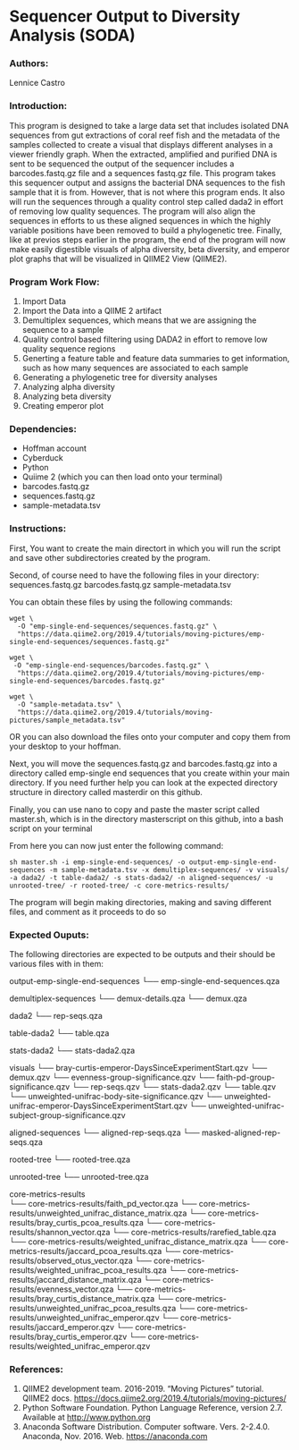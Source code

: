 # Sequencer Output to Diversity Analysis (SODA)

### Authors:
Lennice Castro 

### Introduction:
This program is designed to take a large data set that includes isolated DNA sequences from gut extractions of coral reef fish and the metadata of the samples collected to create a visual that displays different analyses in a viewer friendly graph. 
When the extracted, amplified and purified DNA is sent to be sequenced the output of the sequencer includes  a barcodes.fastq.gz file and a sequences fastq.gz file. This program takes this sequencer output and assigns the bacterial DNA sequences to the fish sample that it is from. However, that is not where this program ends. It also will run the sequences through a quality control step called dada2 in effort of removing low quality sequences. The program will also align the sequences in efforts to us these aligned sequences in which the highly variable positions have been removed to build a phylogenetic tree. Finally, like at previos steps earlier in the program, the end of the program will now make easily digestible visuals of alpha diversity, beta diversity, and emperor plot graphs that will be visualized in QIIME2 View (QIIME2). 

### Program Work Flow:
1. Import Data
2. Import the Data into a QIIME 2 artifact
3. Demultiplex sequences, which means that we are assigning the sequence to a sample
4. Quality control based filtering using DADA2 in effort to remove low quality sequence regions 
5. Generting a feature table and feature data summaries to get information, such as how many sequences are associated to each sample
6. Generating a phylogenetic tree for diversity analyses
7. Analyzing alpha diversity
8. Analyzing beta diversity
9. Creating emperor plot 

### Dependencies:
- Hoffman account
- Cyberduck
- Python
- Quiime 2 (which you can then load onto your terminal)
- barcodes.fastq.gz
- sequences.fastq.gz
- sample-metadata.tsv

### Instructions:
First, You want to create the main directort in which you will run the script and save other subdirectories created by the program.

Second, of course need to have  the following files in your directory:
sequences.fastq.gz 
barcodes.fastq.gz 
sample-metadata.tsv 

You can obtain these files by using the following commands:

```{bash}
wget \
  -O "emp-single-end-sequences/sequences.fastq.gz" \
  "https://data.qiime2.org/2019.4/tutorials/moving-pictures/emp-single-end-sequences/sequences.fastq.gz"
```
```{bash}
wget \
 -O "emp-single-end-sequences/barcodes.fastq.gz" \
  "https://data.qiime2.org/2019.4/tutorials/moving-pictures/emp-single-end-sequences/barcodes.fastq.gz"
```
```{bash}
wget \ 
  -O "sample-metadata.tsv" \
  "https://data.qiime2.org/2019.4/tutorials/moving-pictures/sample_metadata.tsv"
```
 
OR 
you can also download the files onto your computer and copy them from your desktop to your hoffman.

Next, you will move the sequences.fastq.gz and barcodes.fastq.gz into a directory called emp-single end sequences that you create within your main directory. If you need further help you can look at the expected directory structure in directory called masterdir on this github.

Finally, you can use nano to copy and paste the master script called master.sh, which is in the directory masterscript on this github, into a bash script on your terminal

From here you can now just enter the following command:
```{bash}
sh master.sh -i emp-single-end-sequences/ -o output-emp-single-end-sequences -m sample-metadata.tsv -x demultiplex-sequences/ -v visuals/ -a dada2/ -t table-dada2/ -s stats-dada2/ -n aligned-sequences/ -u unrooted-tree/ -r rooted-tree/ -c core-metrics-results/
```


The program will begin making directories, making and saving different files, and comment as it proceeds to do so

### Expected Ouputs:
The following directories are expected to be outputs and their should be various files with in them:

output-emp-single-end-sequences
└── emp-single-end-sequences.qza

demultiplex-sequences
└── demux-details.qza
└── demux.qza

dada2
└── rep-seqs.qza

table-dada2
└── table.qza

stats-dada2
└── stats-dada2.qza

visuals
└── bray-curtis-emperor-DaysSinceExperimentStart.qzv
└── demux.qzv
└── evenness-group-significance.qzv
└── faith-pd-group-significance.qzv
└── rep-seqs.qzv
└── stats-dada2.qzv
└── table.qzv
└── unweighted-unifrac-body-site-significance.qzv
└── unweighted-unifrac-emperor-DaysSinceExperimentStart.qzv
└── unweighted-unifrac-subject-group-significance.qzv

aligned-sequences
└── aligned-rep-seqs.qza
└── masked-aligned-rep-seqs.qza

rooted-tree 
└── rooted-tree.qza   

unrooted-tree
└── unrooted-tree.qza

core-metrics-results  
└── core-metrics-results/faith_pd_vector.qza 
└── core-metrics-results/unweighted_unifrac_distance_matrix.qza
└── core-metrics-results/bray_curtis_pcoa_results.qza
└── core-metrics-results/shannon_vector.qza
└── core-metrics-results/rarefied_table.qza
└── core-metrics-results/weighted_unifrac_distance_matrix.qza
└── core-metrics-results/jaccard_pcoa_results.qza
└── core-metrics-results/observed_otus_vector.qza
└── core-metrics-results/weighted_unifrac_pcoa_results.qza
└── core-metrics-results/jaccard_distance_matrix.qza
└── core-metrics-results/evenness_vector.qza
└── core-metrics-results/bray_curtis_distance_matrix.qza
└── core-metrics-results/unweighted_unifrac_pcoa_results.qza
└── core-metrics-results/unweighted_unifrac_emperor.qzv
└── core-metrics-results/jaccard_emperor.qzv
└── core-metrics-results/bray_curtis_emperor.qzv
└── core-metrics-results/weighted_unifrac_emperor.qzv

### References:

1. QIIME2 development team. 2016-2019. “Moving Pictures” tutorial. QIIME2 docs. <https://docs.qiime2.org/2019.4/tutorials/moving-pictures/>
2. Python Software Foundation. Python Language Reference, version 2.7. Available at <http://www.python.org>
3. Anaconda Software Distribution. Computer software. Vers. 2-2.4.0. Anaconda, Nov. 2016. Web. <https://anaconda.com> 
